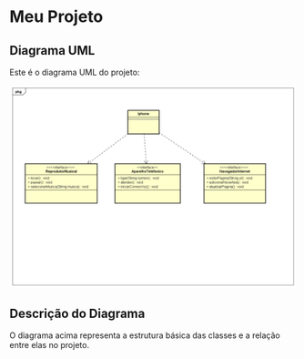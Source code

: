# Meu Projeto

## Diagrama UML

Este é o diagrama UML do projeto:

![Diagrama UML](diagrams/Modelo_Iphone.png)

## Descrição do Diagrama

O diagrama acima representa a estrutura básica das classes e a relação entre elas no projeto.
